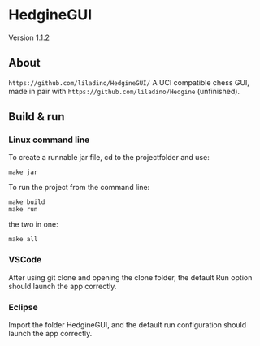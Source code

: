 # HedgineGUI
Version 1.1.2

## About
`https://github.com/liladino/HedgineGUI/`
A UCI compatible chess GUI, made in pair with `https://github.com/liladino/Hedgine` (unfinished).

## Build & run
### Linux command line
To create a runnable jar file, cd to the projectfolder and use:
```
make jar
```

To run the project from the command line: 
```
make build
make run
```
the two in one:
```
make all
```

### VSCode
After using git clone and opening the clone folder, the default Run option should launch the app correctly.

### Eclipse
Import the folder HedgineGUI, and the default run configuration should launch the app correctly.

